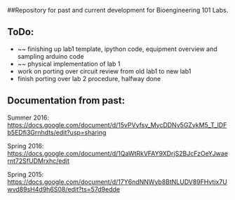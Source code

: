 ##Repository for past and current development for Bioengineering 101 Labs.


## ToDo:
- ~~ finishing up lab1 template, ipython code, equipment overview and sampling arduino code
- ~~ physical implementation of lab 1 
- work on porting over circuit review from old lab1 to new lab1
- finish porting over lab 2 procedure, halfway done


## Documentation from past:

Summer 2016: https://docs.google.com/document/d/15vPVyfsy_MycDDNv5GZykM5_T_lDFb5EDfi3Grnhdts/edit?usp=sharing

Spring 2016: https://docs.google.com/document/d/1QaWtRkVFAY9XDrjS2BJcFzOeYJwaernt72SfUDMrxhc/edit

Spring 2015: https://docs.google.com/document/d/17Y6ndNNWyb8BtNLUDV89FHvtjx7Uwvd89sH4d9h6S08/edit?ts=57d9edde

